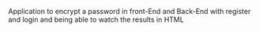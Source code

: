 Application to encrypt a password in front-End and Back-End with register and login and being able to watch the results in HTML
